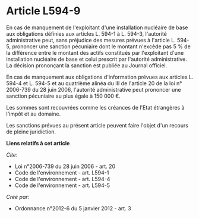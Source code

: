 # Article L594-9

En cas de manquement de l'exploitant d'une installation nucléaire de base aux obligations définies aux articles L. 594-1 à L.
594-3, l'autorité administrative peut, sans préjudice des mesures prévues à l'article L. 594-5, prononcer une sanction
pécuniaire dont le montant n'excède pas 5 % de la différence entre le montant des actifs constitués par l'exploitant d'une
installation nucléaire de base et celui prescrit par l'autorité administrative. La décision prononçant la sanction est
publiée au Journal officiel. 

En cas de manquement aux obligations d'information prévues aux articles L. 594-4 et L. 594-5 et au quatrième alinéa du III de
l'article 20 de la loi n° 2006-739 du 28 juin 2006, l'autorité administrative peut prononcer une sanction pécuniaire au plus
égale à 150 000 €. 

Les sommes sont recouvrées comme les créances de l'Etat étrangères à l'impôt et au domaine. 

Les sanctions prévues au présent article peuvent faire l'objet d'un recours de pleine juridiction.

**Liens relatifs à cet article**

_Cite_:

  - Loi n°2006-739 du 28 juin 2006 - art. 20
  - Code de l'environnement - art. L594-1
  - Code de l'environnement - art. L594-4
  - Code de l'environnement - art. L594-5

_Créé par_:

  - Ordonnance n°2012-6 du 5 janvier 2012 - art. 3
